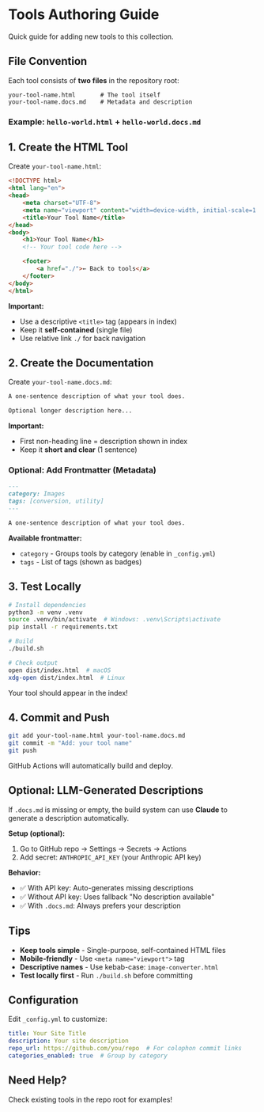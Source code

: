 # Tools Authoring Guide

Quick guide for adding new tools to this collection.

## File Convention

Each tool consists of **two files** in the repository root:

```
your-tool-name.html       # The tool itself
your-tool-name.docs.md    # Metadata and description
```

### Example: `hello-world.html` + `hello-world.docs.md`

## 1. Create the HTML Tool

Create `your-tool-name.html`:

```html
<!DOCTYPE html>
<html lang="en">
<head>
    <meta charset="UTF-8">
    <meta name="viewport" content="width=device-width, initial-scale=1.0">
    <title>Your Tool Name</title>
</head>
<body>
    <h1>Your Tool Name</h1>
    <!-- Your tool code here -->

    <footer>
        <a href="./">← Back to tools</a>
    </footer>
</body>
</html>
```

**Important:**
- Use a descriptive `<title>` tag (appears in index)
- Keep it **self-contained** (single file)
- Use relative link `./` for back navigation

## 2. Create the Documentation

Create `your-tool-name.docs.md`:

```markdown
A one-sentence description of what your tool does.

Optional longer description here...
```

**Important:**
- First non-heading line = description shown in index
- Keep it **short and clear** (1 sentence)

### Optional: Add Frontmatter (Metadata)

```markdown
---
category: Images
tags: [conversion, utility]
---

A one-sentence description of what your tool does.
```

**Available frontmatter:**
- `category` - Groups tools by category (enable in `_config.yml`)
- `tags` - List of tags (shown as badges)

## 3. Test Locally

```bash
# Install dependencies
python3 -m venv .venv
source .venv/bin/activate  # Windows: .venv\Scripts\activate
pip install -r requirements.txt

# Build
./build.sh

# Check output
open dist/index.html  # macOS
xdg-open dist/index.html  # Linux
```

Your tool should appear in the index!

## 4. Commit and Push

```bash
git add your-tool-name.html your-tool-name.docs.md
git commit -m "Add: your tool name"
git push
```

GitHub Actions will automatically build and deploy.

## Optional: LLM-Generated Descriptions

If `.docs.md` is missing or empty, the build system can use **Claude** to generate a description automatically.

**Setup (optional):**
1. Go to GitHub repo → Settings → Secrets → Actions
2. Add secret: `ANTHROPIC_API_KEY` (your Anthropic API key)

**Behavior:**
- ✅ With API key: Auto-generates missing descriptions
- ✅ Without API key: Uses fallback "No description available"
- ✅ With `.docs.md`: Always prefers your description

## Tips

- **Keep tools simple** - Single-purpose, self-contained HTML files
- **Mobile-friendly** - Use `<meta name="viewport">` tag
- **Descriptive names** - Use kebab-case: `image-converter.html`
- **Test locally first** - Run `./build.sh` before committing

## Configuration

Edit `_config.yml` to customize:

```yaml
title: Your Site Title
description: Your site description
repo_url: https://github.com/you/repo  # For colophon commit links
categories_enabled: true  # Group by category
```

## Need Help?

Check existing tools in the repo root for examples!
